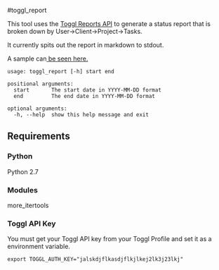 #toggl_report


This tool uses the [Toggl Reports API](https://github.com/toggl/toggl_api_docs/blob/master/reports.md) to generate a status report that is broken down by User->Client->Project->Tasks.

It currently spits out the report in markdown to stdout.

A sample can[ be seen here.](sample.md)


```
usage: toggl_report [-h] start end

positional arguments:
  start       The start date in YYYY-MM-DD format
  end         The end date in YYYY-MM-DD format

optional arguments:
  -h, --help  show this help message and exit
```

## Requirements

### Python
Python 2.7

### Modules
more_itertools

### Toggl API Key

You must get your Toggl API key from your Toggl Profile and set it as a environment variable.

```export TOGGL_AUTH_KEY="jalskdjflkasdjflkjlkej2lk3j23lkj"```